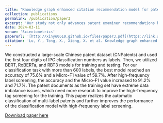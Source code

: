 ```yaml
---
title: "Knowledge graph enhanced citation recommendation model for patent examiners"
collection: publications
permalink: /publication/paper3
excerpt: 'Our study not only advances patent examiner recommendations but also presents an efficient integration method for knowledge graph-enhanced semantic patent characterization.'
date: 2024-03-11
venue: 'Scientometrics'
paperurl: '[http://xinyu0610.github.io/files/paper3.pdf](https://link.springer.com/article/10.1007/s11192-024-04966-9)'
citation: 'Lu, Y., Tong, X., Xiong, X. et al. Knowledge graph enhanced citation recommendation model for patent examiners. Scientometrics 129, 2181–2203 (2024). https://doi.org/10.1007/s11192-024-04966-9'
---
```

We constructed a large-scale Chinese patent dataset (CNPatents) and used the first four digits of IPC classification numbers as
labels. Then, we utilized BERT, RoBERTa, and RBT3 models for training and testing. For our classification task with more than 600 labels, the best model reached an accuracy of 75.6% and a Micro-F1 value of 59.7%. After high-frequency label screening, the accuracy and the Micro-F1 value increased to 91.2% and 71.7%. The patent documents as the training set have extreme data imbalance issues, which need more research to improve the high-frequency tag screening for the training. This paper realizes the automatic classification of multi-label patents and further improves the performance of the classification model with high-frequency label screening.

[Download paper here](http://xinyu0610.github.io/files/paper3.pdf)
